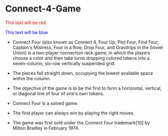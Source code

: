 # Connect-4-Game

<style>
/* Define custom styles for colored text */
.red-text {
  color: red;
}

.blue-text {
  color: blue;
}
</style>

<p class="red-text">This text will be red</p>
<p class="blue-text">This text will be blue</p>


- Connect Four (also known as Connect 4, Four Up, Plot Four, Find Four, Captain's Mistress, Four in a Row, Drop Four, and Gravitrips in the Soviet Union) is a two-player connection rack game, in which the players choose a color and then take turns dropping colored tokens into a seven-column, six-row vertically suspended grid. 

- The pieces fall straight down, occupying the lowest available space within the column. 

- The objective of the game is to be the first to form a horizontal, vertical, or diagonal line of four of one's own tokens. 

- Connect Four is a solved game. 

- The first player can always win by playing the right moves.

- The game was first sold under the Connect Four trademark[10] by Milton Bradley in February 1974.
